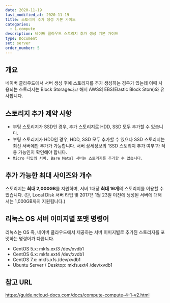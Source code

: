 ```yaml
---
date: 2020-11-19
last_modified_at: 2020-11-19
title: 스토리지 추가 생성 기본 가이드
categories:
  - 1.compute
description: 네이버 클라우드 스토리지 추가 생성 기본 가이드
type: Document
set: server
order_number: 5
---
```


## 개요
네이버 클라우드에서 서버 생성 후에 스토리지를 추가 생성하는 경우가 있는데 이때 사용되는 스토리지는 Block Storage라고 해서 AWS의 EBS(Elastic Block Store)와 유사합니다.

## 스토리지 추가 제약 사항

- 부팅 스토리지가 SSD인 경우, 추가 스토리지로 HDD, SSD 모두 추가할 수 있습니다.
- 부팅 스토리지가 HDD인 경우, HDD, SSD 모두 추가할 수 있으나 SSD 스토리지는 최신 서버에만 추가가 가능합니다. 서버 상세정보의 'SSD 스토리지 추가 여부'가 적용 가능인지 확인해야 합니다.
- `Micro 타입의 서버, Bare Metal 서버는 스토리지를 추가할 수 없습니다.`


## 추가 가능한 최대 사이즈와 개수
스토리지는 **최대 2,000GB**를 지원하며, 서버 1대당 **최대 16개**의 스토리지를 이용할 수 있습니다. (단, Local Disk 서버 타입 및 2017년 1월 23일 이전에 생성된 서버에 대해서는 1,000GB까지 지원됩니다.)


## 리눅스 OS 서버 이미지별 포맷 명령어
리눅스는 OS 즉, 네이버 클라우드에서 제공하는 서버 이미지별로 추가된 스토리지를 포맷하는 명령어가 다릅니다.

- CentOS 5.x: mkfs.ext3 /dev/xvdb1
- CentOS 6.x: mkfs.ext4 /dev/xvdb1
- CentOS 7.x: mkfs.xfs /dev/xvdb1
- Ubuntu Server / Desktop: mkfs.ext4 /dev/xvdb1


## 참고 URL
<a href="https://guide.ncloud-docs.com/docs/compute-compute-4-1-v2" target="_blank" style="word-break:break-all;">https://guide.ncloud-docs.com/docs/compute-compute-4-1-v2.html</a>
